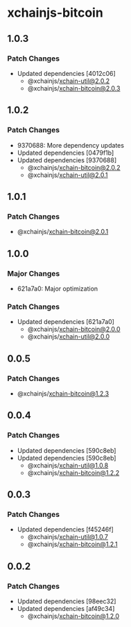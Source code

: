 # xchainjs-bitcoin

## 1.0.3

### Patch Changes

- Updated dependencies [4012c06]
  - @xchainjs/xchain-util@2.0.2
  - @xchainjs/xchain-bitcoin@2.0.3

## 1.0.2

### Patch Changes

- 9370688: More dependency updates
- Updated dependencies [0479f1b]
- Updated dependencies [9370688]
  - @xchainjs/xchain-bitcoin@2.0.2
  - @xchainjs/xchain-util@2.0.1

## 1.0.1

### Patch Changes

- @xchainjs/xchain-bitcoin@2.0.1

## 1.0.0

### Major Changes

- 621a7a0: Major optimization

### Patch Changes

- Updated dependencies [621a7a0]
  - @xchainjs/xchain-bitcoin@2.0.0
  - @xchainjs/xchain-util@2.0.0

## 0.0.5

### Patch Changes

- @xchainjs/xchain-bitcoin@1.2.3

## 0.0.4

### Patch Changes

- Updated dependencies [590c8eb]
- Updated dependencies [590c8eb]
  - @xchainjs/xchain-util@1.0.8
  - @xchainjs/xchain-bitcoin@1.2.2

## 0.0.3

### Patch Changes

- Updated dependencies [f45246f]
  - @xchainjs/xchain-util@1.0.7
  - @xchainjs/xchain-bitcoin@1.2.1

## 0.0.2

### Patch Changes

- Updated dependencies [98eec32]
- Updated dependencies [af49c34]
  - @xchainjs/xchain-bitcoin@1.2.0
